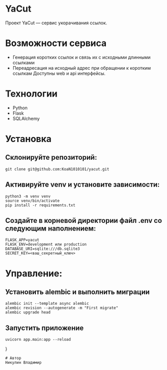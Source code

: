 # YaCut
Проект YaCut — сервис укорачивания ссылок.

# Возможности сервиса
- Генерация коротких ссылок и связь их с исходными длинными ссылками
- Переадресация на исходный адрес при обращении к коротким ссылкам
Доступны web и api интерфейсы.

# Технологии
- Python 
- Flask  
- SQLAlchemy 

# Установка
## Склонируйте репозиторий:
```
git clone git@github.com:KoaN1010101/yacut.git
```
## Активируйте venv и установите зависимости:
```
python3 -m venv venv
source venv/bin/activate
pip install -r requirements.txt
```
## Создайте в корневой директории файл .env со следующим наполнением:
```
FLASK_APP=yacut
FLASK_ENV=development или production
DATABASE_URI=sqlite:///db.sqlite3
SECRET_KEY=<ваш_секретный_ключ>
```
# Управление:

## Установить alembic и выполнить миграции
```
alembic init --template async alembic 
alembic revision --autogenerate -m "First migrate"
alembic upgrade head
```
## Запустить приложение
```
uvicorn app.main:app --reload
```

}
```
# Автор
Никулин Владимир
